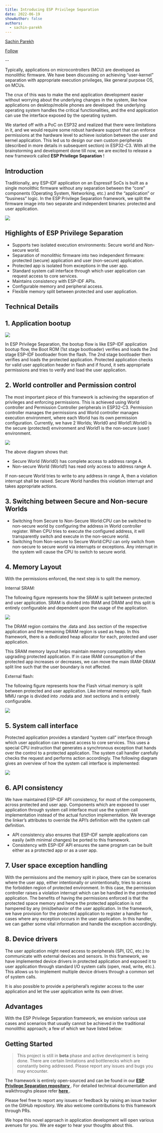 ```yaml
---
title: Introducing ESP Privilege Separation
date: 2022-06-19
showAuthor: false
authors: 
  - sachin-parekh
---
```

[Sachin Parekh](https://medium.com/@sachin.parekh?source=post_page-----aa57a02c36e4--------------------------------)

[Follow](https://medium.com/m/signin?actionUrl=https%3A%2F%2Fmedium.com%2F_%2Fsubscribe%2Fuser%2Ffbf6b7e86d64&operation=register&redirect=https%3A%2F%2Fblog.espressif.com%2Fintroducing-esp-privilege-separation-aa57a02c36e4&user=Sachin+Parekh&userId=fbf6b7e86d64&source=post_page-fbf6b7e86d64----aa57a02c36e4---------------------post_header-----------)

--

Typically, applications on microcontrollers (MCU) are developed as monolithic firmware. We have been discussing on achieving “user-kernel” separation with appropriate execution privileges, like general purpose OS, on MCUs.

The crux of this was to make the end application development easier without worrying about the underlying changes in the system, like how applications on desktop/mobile phones are developed: the underlying operating system handles the critical functionalities, and the end application can use the interface exposed by the operating system.

We started off with a PoC on ESP32 and realized that there were limitations in it, and we would require some robust hardware support that can enforce permissions at the hardware level to achieve isolation between the user and kernel application. This led us to design our own custom peripherals (described in more details in subsequent section) in ESP32-C3. With all the brainstorming and development done till now, we are excited to release a new framework called __ESP Privilege Separation__ !

## Introduction

Traditionally, any ESP-IDF application on an Espressif SoCs is built as a single monolithic firmware without any separation between the “core” components (Operating System, Networking, etc.) and the “application” or “business” logic. In the ESP Privilege Separation framework, we split the firmware image into two separate and independent binaries: protected and user application.

![](https://miro.medium.com/v2/resize:fit:640/format:webp/1*JuQ0JsvSIwpnwSnW3M7N6w.png)

## Highlights of ESP Privilege Separation

- Supports two isolated execution environments: Secure world and Non-secure world.
- Separation of monolithic firmware into two independent firmware: protected (secure) application and user (non-secure) application.
- Protected app is isolated from exceptions in the user app.
- Standard system call interface through which user application can request access to core services.
- Maintains consistency with ESP-IDF APIs.
- Configurable memory and peripheral access.
- Flexible memory split between protected and user application.

## Technical Details

## __1. Application bootup__ 

![](https://miro.medium.com/v2/resize:fit:640/format:webp/1*-slFvtynwNb2K4ukFaW6ew.png)

In ESP Privilege Separation, the bootup flow is like ESP-IDF application bootup flow, the Boot ROM (1st stage bootloader) verifies and loads the 2nd stage ESP-IDF bootloader from the flash. The 2nd stage bootloader then verifies and loads the protected application. Protected application checks for valid user application header in flash and if found, it sets appropriate permissions and tries to verify and load the user application.

## __2. World controller and Permission control__ 

The most important piece of this framework is achieving the separation of privileges and enforcing permissions. This is achieved using World controller and Permission Controller peripherals in ESP32-C3. Permission controller manages the permissions and World controller manages execution environment, where each World has its own permission configuration. Currently, we have 2 Worlds; World0 and World1.World0 is the secure (protected) environment and World1 is the non-secure (user) environment.

![](https://miro.medium.com/v2/resize:fit:640/format:webp/1*8B6Bmb3Nj2i7SXsCdX8ddA.png)

The above diagram shows that:

- Secure World (World0) has complete access to address range A.
- Non-secure World (World1) has read only access to address range A.

If non-secure World tries to write to any address in range A, then a violation interrupt shall be raised. Secure World handles this violation interrupt and takes appropriate actions.

## 3. Switching between Secure and Non-secure Worlds

- Switching from Secure to Non-Secure World:CPU can be switched to non-secure world by configuring the address in World controller register. When CPU tries to execute the configured address, it will transparently switch and execute in the non-secure world.
- Switching from Non-secure to Secure World:CPU can only switch from non-secure to secure world via interrupts or exceptions. Any interrupt in the system will cause the CPU to switch to secure world.

## __4. Memory Layout__ 

With the permissions enforced, the next step is to split the memory.

Internal SRAM:

The following figure represents how the SRAM is split between protected and user application. SRAM is divided into IRAM and DRAM and this split is entirely configurable and dependent upon the usage of the application.

![](https://miro.medium.com/v2/resize:fit:640/format:webp/1*CYCmaQk9u60ev_SzhyKprA.png)

The DRAM region contains the .data and .bss section of the respective application and the remaining DRAM region is used as heap. In this framework, there is a dedicated heap allocator for each, protected and user application.

This SRAM memory layout helps maintain memory compatibility when upgrading protected application. If in case IRAM consumption of the protected app increases or decreases, we can move the main IRAM-DRAM split line such that the user boundary is not affected.

External flash:

The following figure represents how the Flash virtual memory is split between protected and user application. Like internal memory split, flash MMU range is divided into .rodata and .text sections and is entirely configurable.

![](https://miro.medium.com/v2/resize:fit:640/format:webp/1*XTyLrzAIR3Wc3Z7KsmsO7w.png)

## 5. System call interface

Protected application provides a standard “system call” interface through which user application can request access to core services. This uses a special CPU instruction that generates a synchronous exception that hands over the control to a protected application. The system call handler carefully checks the request and performs action accordingly. The following diagram gives an overview of how the system call interface is implemented:

![](https://miro.medium.com/v2/resize:fit:640/format:webp/1*tW-QIZ81TD5AW6tuuVHFzA.png)

## 6. API consistency

We have maintained ESP-IDF API consistency, for most of the components, across protected and user app. Components which are exposed to user application through system call interface must use the system call implementation instead of the actual function implementation. We leverage the linker’s attributes to override the API’s definition with the system call definition.

- API consistency also ensures that ESP-IDF sample applications can easily (with minimal changes) be ported to this framework.
- Consistency with ESP-IDF API ensures the same program can be built either as a protected app or as a user app.

## 7. User space exception handling

With the permissions and the memory split in place, there can be scenarios where the user app, either intentionally or unintentionally, tries to access the forbidden region of protected environment. In this case, the permission controller raises a violation interrupt which can be handled in the protected application. The benefits of having the permissions enforced is that the protected space memory and hence the protected application is not hampered by any (mis)behavior of the user application. In the framework, we have provision for the protected application to register a handler for cases where any exception occurs in the user application. In this handler, we can gather some vital information and handle the exception accordingly.

## __8. Device drivers__ 

The user application might need access to peripherals (SPI, I2C, etc.) to communicate with external devices and sensors. In this framework, we have implemented device drivers in protected application and exposed it to user application through standard I/O system calls (open, read, write, etc.). This allows us to implement multiple device drivers through a common set of system calls.

It is also possible to provide a peripheral’s register access to the user application and let the user application write its own driver.

## Advantages

With the ESP Privilege Separation framework, we envision various use cases and scenarios that usually cannot be achieved in the traditional monolithic approach; a few of which we have listed below:

## Getting Started

> This project is still in __beta__  phase and active development is being done. There are certain limitations and bottlenecks which are constantly being addressed. Please report any issues and bugs you may encounter.

The framework is entirely open-sourced and can be found in our [__ESP Privilege Separation repository__ ](https://github.com/espressif/esp-privilege-separation). For detailed technical documentation and walkthroughs please refer [__here__ ](https://docs.espressif.com//projects/esp-privilege-separation/en/latest/esp32c3/index.html).

Please feel free to report any issues or feedback by raising an issue tracker on the GitHub repository. We also welcome contributions to this framework through PRs.

We hope this novel approach in application development will open various avenues for you. We are eager to hear your thoughts about this.
